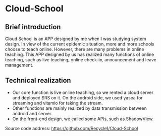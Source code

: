 # Cloud-School
## Brief introduction
Cloud School is an APP designed by me when I was studying system design. In view of the current epidemic situation, more and more schools choose to teach online. However, there are many problems in online teaching. This APP designed by us has realized many functions of online teaching, such as live teaching, online check-in, announcement and leave management.
## Technical realization
- Our core function is live online teaching, so we rented a cloud server and deployed SRS on it. On the android side, we used yasea for streaming and vitamio for taking the stream.
- Other functions are mainly realized by data transmission between android and server.
- On the front-end design, we called some APIs, such as ShadowView.

Source code address: https://github.com/Recycle1/Cloud-School
